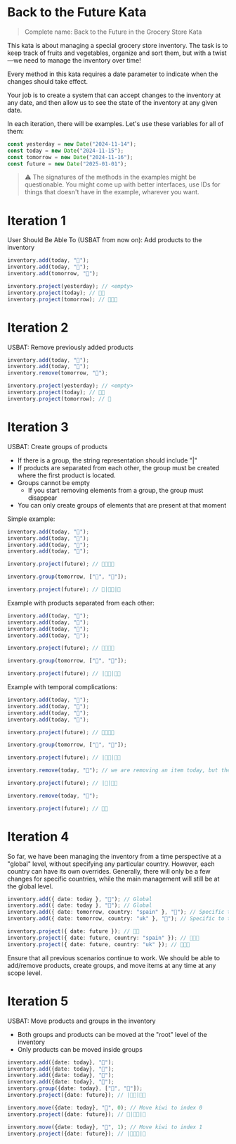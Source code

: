 # Back to the Future Kata

> Complete name: Back to the Future in the Grocery Store Kata

This kata is about managing a special grocery store inventory. The task is to keep track of fruits and vegetables, organize and sort them, but with a twist—we need to manage the inventory over time!

Every method in this kata requires a date parameter to indicate when the changes should take effect.

Your job is to create a system that can accept changes to the inventory at any date, and then allow us to see the state of the inventory at any given date.

In each iteration, there will be examples. Let's use these variables for all of them:

```ts
const yesterday = new Date("2024-11-14");
const today = new Date("2024-11-15");
const tomorrow = new Date("2024-11-16");
const future = new Date("2025-01-01");
```

> ⚠️ The signatures of the methods in the examples might be questionable. You might come up with better interfaces, use IDs for things that doesn't have in the example, wharever you want.

# Iteration 1

User Should Be Able To (USBAT from now on): Add products to the inventory

```ts
inventory.add(today, "🍌");
inventory.add(today, "🥝");
inventory.add(tomorrow, "🍊");

inventory.project(yesterday); // <empty>
inventory.project(today); // 🍌🥝
inventory.project(tomorrow); // 🍌🥝🍊
```

# Iteration 2

USBAT: Remove previously added products

```ts
inventory.add(today, "🍌");
inventory.add(today, "🥝");
inventory.remove(tomorrow, "🍌");

inventory.project(yesterday); // <empty>
inventory.project(today); // 🍌🥝
inventory.project(tomorrow); // 🥝
```

# Iteration 3

USBAT: Create groups of products

- If there is a group, the string representation should include "|"
- If products are separated from each other, the group must be created where the first product is located.
- Groups cannot be empty
  - If you start removing elements from a group, the group must disappear
- You can only create groups of elements that are present at that moment

Simple example:

```ts
inventory.add(today, "🍌");
inventory.add(today, "🥝");
inventory.add(today, "🍊");
inventory.add(today, "🍎");

inventory.project(future); // 🍌🥝🍊🍎

inventory.group(tomorrow, ["🥝", "🍊"]);

inventory.project(future); // 🍌|🥝🍊|🍎
```

Example with products separated from each other:

```ts
inventory.add(today, "🍌");
inventory.add(today, "🥝");
inventory.add(today, "🍊");
inventory.add(today, "🍎");

inventory.project(future); // 🍌🥝🍊🍎

inventory.group(tomorrow, ["🍌", "🍎"]);

inventory.project(future); // |🍌🍎|🥝🍊
```

Example with temporal complications:

```ts
inventory.add(today, "🍌");
inventory.add(today, "🥝");
inventory.add(today, "🍊");
inventory.add(today, "🍎");

inventory.project(future); // 🍌🥝🍊🍎

inventory.group(tomorrow, ["🍌", "🍎"]);

inventory.project(future); // |🍌🍎|🥝🍊

inventory.remove(today, "🍎"); // we are removing an item today, but the group was created tomorrow

inventory.project(future); // |🍌|🥝🍊

inventory.remove(today, "🍌");

inventory.project(future); // 🥝🍊
```

# Iteration 4

So far, we have been managing the inventory from a time perspective at a "global" level, without specifying any particular country. However, each country can have its own overrides. Generally, there will only be a few changes for specific countries, while the main management will still be at the global level.

```ts
inventory.add({ date: today }, "🍌"); // Global
inventory.add({ date: today }, "🥝"); // Global
inventory.add({ date: tomorrow, country: "spain" }, "🍊"); // Specific to Spain
inventory.add({ date: tomorrow, country: "uk" }, "🍎"); // Specific to the UK

inventory.project({ date: future }); // 🍌🥝
inventory.project({ date: future, country: "spain" }); // 🍌🥝🍊
inventory.project({ date: future, country: "uk" }); // 🍌🥝🍎
```

Ensure that all previous scenarios continue to work. We should be able to add/remove products, create groups, and move items at any time at any scope level.


# Iteration 5

USBAT: Move products and groups in the inventory

- Both groups and products can be moved at the "root" level of the inventory
- Only products can be moved inside groups

```ts
inventory.add({date: today}, "🍌");
inventory.add({date: today}, "🥝");
inventory.add({date: today}, "🍊");
inventory.add({date: today}, "🍎");
inventory.group({date: today}, ["🍌", "🍎"]);
inventory.project({date: future}); // |🍌🍎|🥝🍊

inventory.move({date: today}, "🥝", 0); // Move kiwi to index 0
inventory.project({date: future}); // 🥝|🍌🍎|🍊

inventory.move({date: today}, "🥝", 1); // Move kiwi to index 1
inventory.project({date: future}); // |🍌🥝🍎|🍊
```
